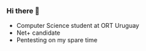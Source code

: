 ### Hi there 👋

- Computer Science student at ORT Uruguay
- Net+ candidate
- Pentesting on my spare time
